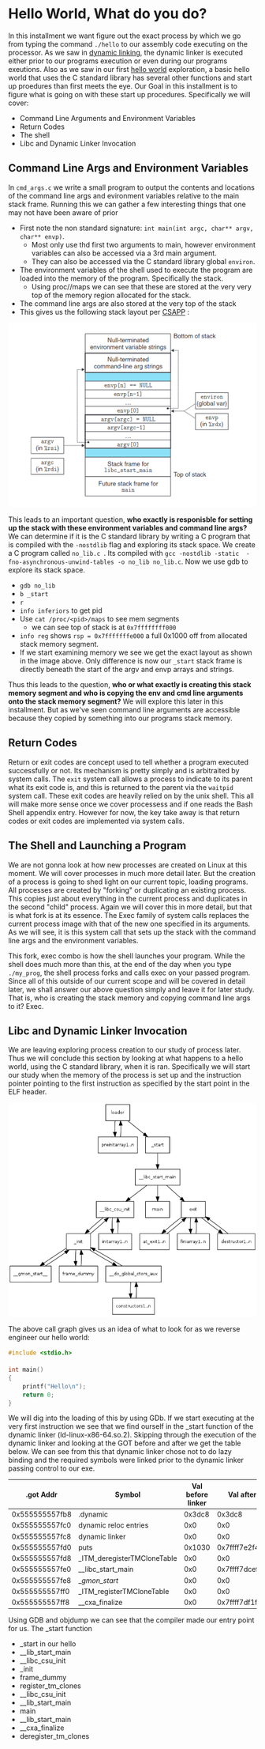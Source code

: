 # Hello World, What do you do?

In this installment we want figure out the exact process by which we go from typing the command `./hello` to our assembly code executing on the processor. As we saw in [dynamic linking](../Dynamic_Linking/), the dynamic linker is executed either prior to our programs execution or even during our programs exeutions. Also as we saw in our first [hello world](../Hello_World/) exploration, a basic hello world that uses the C standard library has several other functions and start up proedures than first meets the eye. Our Goal in this installment is to figure what is going on with these start up procedures. Specifically we will cover:

* Command Line Arguments and Environment Variables
* Return Codes
* The shell
* Libc and Dynamic Linker Invocation


## Command Line Args and Environment Variables

In `cmd_args.c` we write a small program to output the contents and locations of the command line args and evironment variables relative to the main stack frame. Running this we can gather a few interesting things that one may not have been aware of prior

* First note the non standard signature: `int main(int argc, char** argv, char** envp)`.
    * Most only use thd first two arguments to main, however environment variables can also be accessed via a 3rd main argument.
    * They can also be accessed via the C standard library global `environ`.
* The environment variables of the shell used to execute the program are loaded into the memory of the program. Specifically the stack.
    * Using proc/<pid>/maps we can see that these are stored at the very very top of the memory region allocated for the stack. 
* The command line args are also stored at the very top of the stack
* This gives us the following stack layout per [CSAPP](../Computer%20Systems%20A%20Programmers%20Perspective%20(3rd).pdf) :

![alt text](./cmd_args.png)

This leads to an important question, **who exactly is responisble for setting up the stack with these environment variables and command line args?** We can determine if it is the C standard library by writing a C program that is compiled with the `-nostdlib` flag and exploring its stack space. We create a C program called `no_lib.c `. Its compiled with `gcc -nostdlib -static  -fno-asynchronous-unwind-tables -o no_lib no_lib.c`. Now we use gdb to explore its stack space.

* `gdb no_lib`
* `b _start`
* `r`
* `info inferiors` to get pid
* Use `cat /proc/<pid>/maps` to see mem segments
    * we can see top of stack is at `0x7ffffffff000`
* `info reg` shows `rsp = 0x7fffffffe000` a full 0x1000 off from allocated stack memory segment.
* If we start examining memory we see we get the exact layout as shown in the image above. Only difference is now our `_start` stack frame is directly beneath the start of the argv and envp arrays and strings.

Thus this leads to the question, **who or what exactly is creating this stack memory segment and who is copying the env and cmd line arguments onto the stack memory segment?** We will explore this later in this installment. But as we've seen command line arguments are accessible because they copied by something into our programs stack memory.

## Return Codes

Return or exit codes are concept used to tell whether a program executed successfully or not. Its mechanism is pretty simply and is arbitraited by system calls. The `exit` system call allows a process to indicate to its parent what its exit code is, and this is returned to the parent via the `waitpid` system call. These exit codes are heavily relied on by the unix shell. This all will make more sense once we cover processess and if one reads the Bash Shell appendix entry. However for now, the key take away is that return codes or exit codes are implemented via system calls.

## The Shell and Launching a Program

We are not gonna look at how new processes are created on Linux at this moment. We will cover processes in much more detail later. But the creation of a process is going to shed light on our current topic, loading programs. All processes are created by "forking" or duplicating an existing process. This copies just about everything in the current process and duplicates in the second "child" process. Again we will cover this in more detail, but that is what fork is at its essence. The Exec family of system calls replaces the current process image with that of the new one specified in its arguments. As we will see, it is this system call that sets up the stack with the command line args and the environment variables.

This fork, exec combo is how the shell launches your program. While the shell does much more than this, at the end of the day when you type `./my_prog`, the shell process forks and calls exec on your passed program. Since all of this outside of our current scope and will be covered in detail later, we shall answer our above question simply and leave it for later study. That is, who is creating the stack memory and copying command line args to it? Exec.

## Libc and Dynamic Linker Invocation

We are leaving exploring process creation to our study of process later. Thus we will conclude this section by looking at what happens to a hello world, using the C standard library, when it is ran. Specifically we will start our study when the memory of the process is set up and the instruction pointer pointing to the first instruction as specified by the start point in the ELF header.

![alt text](./callgraph.png)

The above call graph gives us an idea of what to look for as we reverse engineer our hello world:

```C
#include <stdio.h>

int main()
{
    printf("Hello\n");
    return 0;
}
```

We will dig into the loading of this by using GDb. If we start executing at the very first instruction we see that we find ourself in the _start function of the dynamic linker (ld-linux-x86-64.so.2). Skipping through the execution of the dynamic linker and looking at the GOT before and after we get the table below. We can see from this that dynamic linker chose not to do lazy binding and the required symbols were linked prior to the dynamic linker passing control to our exe.

| .got Addr | Symbol | Val before linker | Val after |
| --- | --- | --- | --- |
| 0x555555557fb8 | .dynamic | 0x3dc8 | 0x3dc8 |
| 0x555555557fc0 | dynamic reloc entries | 0x0 | 0x0 |
| 0x555555557fc8 | dynamic linker | 0x0 | 0x0 |
| 0x555555557fd0 | puts | 0x1030 | 0x7ffff7e2f4 |
| 0x555555557fd8 | _ITM_deregisterTMCloneTable | 0x0 | 0x0 |
| 0x555555557fe0 | __libc_start_main | 0x0 | 0x7ffff7dcef90 |
| 0x555555557fe8 | __gmon_start_ | 0x0 | 0x0 |
| 0x555555557ff0 | _ITM_registerTMCloneTable | 0x0 | 0x0 |
| 0x555555557ff8 | __cxa_finalize | 0x0 | 0x7ffff7df1f10 |

Using GDB and objdump we can see that the compiler made our entry point for us. The _start function


* _start in our hello
* __lib_start_main
* __libc_csu_init
* _init
* frame_dummy
* register_tm_clones
* __libc_csu_init
* __lib_start_main
* main
* __lib_start_main
* __cxa_finalize
* deregister_tm_clones